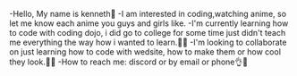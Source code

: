 -Hello, My name is kenneth👋
-I am interested in coding,watching anime, so let me know each anime you guys and girls like.
-I'm currently learning how to code with coding dojo, i did go to college for some time just didn't teach me everything the way how i wanted to learn.🧑‍💻
-I'm looking to collaborate on just learning how to code with wedsite, how to make them or how cool they look.🧑‍💻
-How to reach me: discord or by email or phone👌🤳

<!---
Kenneth1521/Kenneth1521 is a ✨ special ✨ repository because its `README.md` (this file) appears on your GitHub profile.
You can click the Preview link to take a look at your changes.
--->
